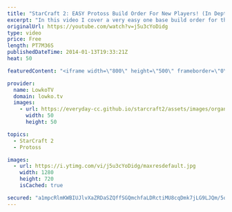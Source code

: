 ```yaml
---
title: "StarCraft 2: EASY Protoss Build Order For New Players! (In Depth!)"
excerpt: "In this video I cover a very easy one base build order for the Protoss race in StarCraft 2: Heart of the Swarm. The build order is very easy to execute for new players, and only requires a little bit of practice before you can go on the ladder and beat your oponnents.  9 Pylon 12 Gateway 14 Gas Geyser"
originalUrl: https://youtube.com/watch?v=j5u3cYoDidg
type: video
price: Free
length: PT7M36S
publishedDateTime: 2014-01-13T19:33:21Z
heat: 50

featuredContent: "<iframe width=\"800\" height=\"500\" frameborder=\"0\" src=\"https://www.youtube.com/embed/j5u3cYoDidg\" allow=\"accelerometer; autoplay; encrypted-media; gyroscope; picture-in-picture\" allowfullscreen></iframe>"

provider:
  name: LowkoTV
  domain: lowko.tv
  images:
    - url: https://everyday-cc.github.io/starcraft2/assets/images/organizations/lowko.tv-50x50.jpg
      width: 50
      height: 50

topics:
  - StarCraft 2
  - Protoss

images:
  - url: https://i.ytimg.com/vi/j5u3cYoDidg/maxresdefault.jpg
    width: 1280
    height: 720
    isCached: true

secured: "a1mpcRlmKWBIUJlvXaZRDaSZQffSGQmchfaLDRctiMU8cqDmk7jLG9LJQm/5qlI3U2WKdxr5dqlcKNg7H4/KdyMj21Ae5bf74bN6CI8IxXzm1C7IKJFMftKha7EtFHDR7+CF+zFXvNseQL0XKIboyRnj3Q2uVXupDF3Ko92l6Pc9IuJ0MUvyA0yiQnMf1989wnx3z6kmYaB3j4yIGNRS5EEx3EAfGjZlkIfjRwJtCt2mHOCILFrI3nMmrGde1rXQfTXsl2Nsue56/Q2DORhx+ZmOSePcqldo/Hnbk0aKyliJM/u54sd6dZEXNwfsXa8/l5qIUrC4M0nvZSNyo0iZoVHcC0aQPAJQX/LbsXcMQz51dO+HwpyMbiLzPF9Hkv6fzkPCsha8Ta8kjoXlkSiVnf8nTB/1iXVYJrs4A9IfsGy+z0eidh1/zCRH7QS9lxIp;tSEYdYBCBm0Wn/w6oKu6+g=="
---
```


